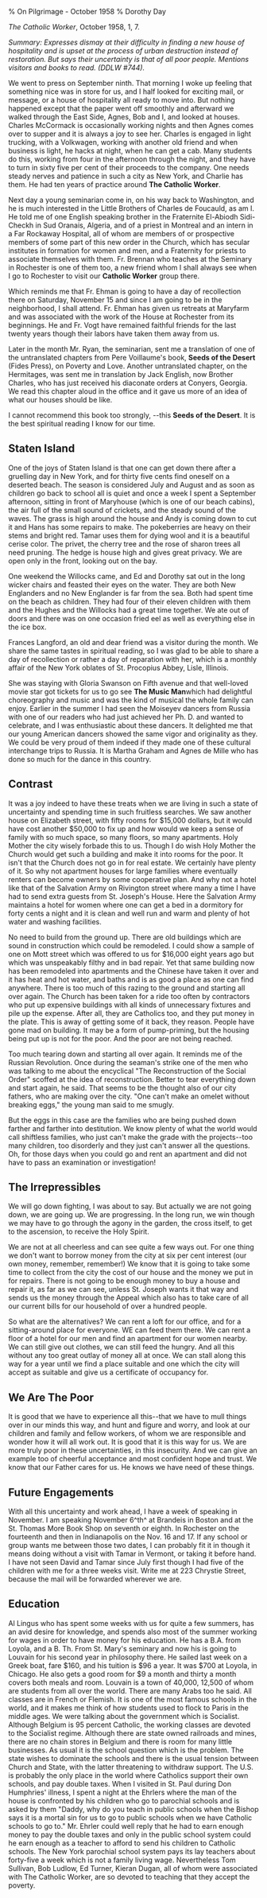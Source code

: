 % On Pilgrimage - October 1958
% Dorothy Day

*The Catholic Worker*, October 1958, 1, 7.

*Summary: Expresses dismay at their difficulty in finding a new house of
hospitality and is upset at the process of urban destruction instead of
restoration. But says their uncertainty is that of all poor people.
Mentions visitors and books to read. (DDLW \#744).*

We went to press on September ninth. That morning I woke up feeling that
something nice was in store for us, and I half looked for exciting mail,
or message, or a house of hospitality all ready to move into. But
nothing happened except that the paper went off smoothly and afterward
we walked through the East Side, Agnes, Bob and I, and looked at houses.
Charles McCormack is occasionally working nights and then Agnes comes
over to supper and it is always a joy to see her. Charles is engaged in
light trucking, with a Volkwagen, working with another old friend and
when business is light, he hacks at night, when he can get a cab. Many
students do this, working from four in the afternoon through the night,
and they have to turn in sixty five per cent of their proceeds to the
company. One needs steady nerves and patience in such a city as New
York, and Charlie has them. He had ten years of practice around **The
Catholic Worker**.

Next day a young seminarian come in, on his way back to Washington, and
he is much interested in the Little Brothers of Charles de Foucauld, as
am I. He told me of one English speaking brother in the Fraternite
El-Abiodh Sidi-Checkh in Sud Oranais, Algeria, and of a priest in
Montreal and an intern in a Far Rockaway Hospital, all of whom are
members of or prospective members of some part of this new order in the
Church, which has secular institutes in formation for women and men, and
a Fraternity for priests to associate themselves with them. Fr. Brennan
who teaches at the Seminary in Rochester is one of them too, a new
friend whom I shall always see when I go to Rochester to visit our
**Catholic Worker** group there.

Which reminds me that Fr. Ehman is going to have a day of recollection
there on Saturday, November 15 and since I am going to be in the
neighborhood, I shall attend. Fr. Ehman has given us retreats at
Maryfarm and was associated with the work of the House at Rochester from
its beginnings. He and Fr. Vogt have remained faithful friends for the
last twenty years though their labors have taken them away from us.

Later in the month Mr. Ryan, the seminarian, sent me a translation of
one of the untranslated chapters from Pere Voillaume's book, **Seeds of
the Desert** (Fides Press), on Poverty and Love. Another untranslated
chapter, on the Hermitages, was sent me in translation by Jack English,
now Brother Charles, who has just received his diaconate orders at
Conyers, Georgia. We read this chapter aloud in the office and it gave
us more of an idea of what our houses should be like.

I cannot recommend this book too strongly, --this **Seeds of the
Desert**. It is the best spiritual reading I know for our time.

Staten Island
-------------

One of the joys of Staten Island is that one can get down there after a
gruelling day in New York, and for thirty five cents find oneself on a
deserted beach. The season is considered July and August and as soon as
children go back to school all is quiet and once a week I spent a
September afternoon, sitting in front of Maryhouse (which is one of our
beach cabins), the air full of the small sound of crickets, and the
steady sound of the waves. The grass is high around the house and Andy
is coming down to cut it and Hans has some repairs to make. The
pokeberries are heavy on their stems and bright red. Tamar uses them for
dying wool and it is a beautiful cerise color. The privet, the cherry
tree and the rose of sharon trees all need pruning. The hedge is house
high and gives great privacy. We are open only in the front, looking out
on the bay.

One weekend the Willocks came, and Ed and Dorothy sat out in the long
wicker chairs and feasted their eyes on the water. They are both New
Englanders and no New Englander is far from the sea. Both had spent time
on the beach as children. They had four of their eleven children with
them and the Hughes and the Willocks had a great time together. We ate
out of doors and there was on one occasion fried eel as well as
everything else in the ice box.

Frances Langford, an old and dear friend was a visitor during the month.
We share the same tastes in spiritual reading, so I was glad to be able
to share a day of recollection or rather a day of reparation with her,
which is a monthly affair of the New York oblates of St. Procopius
Abbey, Lisle, Illinois.

She was staying with Gloria Swanson on Fifth avenue and that well-loved
movie star got tickets for us to go see **The Music Man**which had
delightful choreography and music and was the kind of musical the whole
family can enjoy. Earlier in the summer I had seen the Moiseyev dancers
from Russia with one of our readers who had just achieved her Ph. D. and
wanted to celebrate, and I was enthusiastic about these dancers. It
delighted me that our young American dancers showed the same vigor and
originality as they. We could be very proud of them indeed if they made
one of these cultural interchange trips to Russia. It is Martha Graham
and Agnes de Mille who has done so much for the dance in this country.

Contrast
--------

It was a joy indeed to have these treats when we are living in such a
state of uncertainty and spending time in such fruitless searches. We
saw another house on Elizabeth street, with fifty rooms for \$15,000
dollars, but it would have cost another \$50,000 to fix up and how would
we keep a sense of family with so much space, so many floors, so many
apartments. Holy Mother the city wisely forbade this to us. Though I do
wish Holy Mother the Church would get such a building and make it into
rooms for the poor. It isn't that the Church does not go in for real
estate. We certainly have plenty of it. So why not apartment houses for
large families where eventually renters can become owners by some
cooperative plan. And why not a hotel like that of the Salvation Army on
Rivington street where many a time I have had to send extra guests from
St. Joseph's House. Here the Salvation Army maintains a hotel for women
where one can get a bed in a dormitory for forty cents a night and it is
clean and well run and warm and plenty of hot water and washing
facilities.

No need to build from the ground up. There are old buildings which are
sound in construction which could be remodeled. I could show a sample of
one on Mott street which was offered to us for \$16,000 eight years ago
but which was unspeakably filthy and in bad repair. Yet that same
building now has been remodeled into apartments and the Chinese have
taken it over and it has heat and hot water, and baths and is as good a
place as one can find anywhere. There is too much of this razing to the
ground and starting all over again. The Church has been taken for a ride
too often by contractors who put up expensive buildings with all kinds
of unnecessary fixtures and pile up the expense. After all, they are
Catholics too, and they put money in the plate. This is away of getting
some of it back, they reason. People have gone mad on building. It may
be a form of pump-priming, but the housing being put up is not for the
poor. And the poor are not being reached.

Too much tearing down and starting all over again. It reminds me of the
Russian Revolution. Once during the seaman's strike one of the men who
was talking to me about the encyclical "The Reconstruction of the Social
Order" scoffed at the idea of reconstruction. Better to tear everything
down and start again, he said. That seems to be the thought also of our
city fathers, who are making over the city. "One can't make an omelet
without breaking eggs," the young man said to me smugly.

But the eggs in this case are the families who are being pushed down
farther and farther into destitution. We know plenty of what the world
would call shiftless families, who just can't make the grade with the
projects--too many children, too disorderly and they just can't answer
all the questions. Oh, for those days when you could go and rent an
apartment and did not have to pass an examination or investigation!

The Irrepressibles
------------------

We will go down fighting, I was about to say. But actually we are not
going down, we are going up. We are progressing. In the long run, we win
though we may have to go through the agony in the garden, the cross
itself, to get to the ascension, to receive the Holy Spirit.

We are not at all cheerless and can see quite a few ways out. For one
thing we don't want to borrow money from the city at six per cent
interest (our own money, remember, remember!) We know that it is going
to take some time to collect from the city the cost of our house and the
money we put in for repairs. There is not going to be enough money to
buy a house and repair it, as far as we can see, unless St. Joseph wants
it that way and sends us the money through the Appeal which also has to
take care of all our current bills for our household of over a hundred
people.

So what are the alternatives? We can rent a loft for our office, and for
a sitting-around place for everyone. WE can feed them there. We can rent
a floor of a hotel for our men and find an apartment for our women
nearby. We can still give out clothes, we can still feed the hungry. And
all this without any too great outlay of money all at once. We can stall
along this way for a year until we find a place suitable and one which
the city will accept as suitable and give us a certificate of occupancy
for.

We Are The Poor
---

It is good that we have to experience all this--that we have to mull
things over in our minds this way, and hunt and figure and worry, and
look at our children and family and fellow workers, of whom we are
responsible and wonder how it will all work out. It is good that it is
this way for us. We are more truly poor in these uncertainties, in this
insecurity. And we can give an example too of cheerful acceptance and
most confident hope and trust. We know that our Father cares for us. He
knows we have need of these things.

Future Engagements
------------------

With all this uncertainty and work ahead, I have a week of speaking in
November. I am speaking November 6^th^ at Brandeis in Boston and at the
St. Thomas More Book Shop on seventh or eighth. In Rochester on the
fourteenth and then in Indianapolis on the Nov. 16 and 17. If any school
or group wants me between those two dates, I can probably fit it in
though it means doing without a visit with Tamar in Vermont, or taking
it before hand. I have not seen David and Tamar since July first though
I had five of the children with me for a three weeks visit. Write me at
223 Chrystie Street, because the mail will be forwarded wherever we are.

Education
---------

Al Lingus who has spent some weeks with us for quite a few summers, has
an avid desire for knowledge, and spends also most of the summer working
for wages in order to have money for his education. He has a B.A. from
Loyola, and a B. Th. From St. Mary's seminary and now his is going to
Louvain for his second year in philosophy there. He sailed last week on
a Greek boat, fare $160, and his tuition is $96 a year. It was $700
at Loyola, in Chicago. He also gets a good room for $9 a month and
thirty a month covers both meals and room. Louvain is a town of 40,000,
12,500 of whom are students from all over the world. There are many
Arabs too he said. All classes are in French or Flemish. It is one of
the most famous schools in the world, and it makes me think of how
students used to flock to Paris in the middle ages. We were talking
about the government which is Socialist. Although Belgium is 95 percent
Catholic, the working classes are devoted to the Socialist regime.
Although there are state owned railroads and mines, there are no chain
stores in Belgium and there is room for many little businesses. As usual
it is the school question which is the problem. The state wishes to
dominate the schools and there is the usual tension between Church and
State, with the latter threatening to withdraw support. The U.S. is
probably the only place in the world where Catholics support their own
schools, and pay double taxes. When I visited in St. Paul during Don
Humphries' illness, I spent a night at the Ehrlers where the man of the
house is confronted by his children who go to parochial schools and is
asked by them "Daddy, why do you teach in public schools when the Bishop
says it is a mortal sin for us to go to public schools when we have
Catholic schools to go to." Mr. Ehrler could well reply that he had to
earn enough money to pay the double taxes and only in the public school
system could he earn enough as a teacher to afford to send his children
to Catholic schools. The New York parochial school system pays its lay
teachers about forty-five a week which is not a family living wage.
Nevertheless Tom Sullivan, Bob Ludlow, Ed Turner, Kieran Dugan, all of
whom were associated with The Catholic Worker, are so devoted to
teaching that they accept the poverty.
